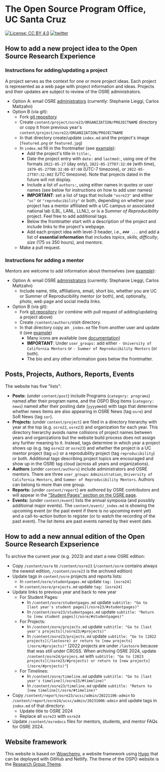 # The Open Source Program Office, UC Santa Cruz

[![License: CC BY 4.0](https://img.shields.io/badge/License-CC_BY_4.0-lightgrey.svg)](https://creativecommons.org/licenses/by/4.0/)
[![twitter](https://img.shields.io/twitter/follow/UC_OSPO?style=social)](https://twitter.com/UC_OSPO)

## How to add a new project idea to the Open Source Research Experience

### Instructions for adding/updating a project

A project serves as the context for one or more project ideas. Each project is represented as a web page with project information and ideas. Projects and their updates are subject to review of the OSRE administrators. 

- Option A: email OSRE [administrators](mailto:slieggi@ucsc.edu) (currently: Stephanie Lieggi, Carlos Maltzahn)
- Option B (via git):
  - Fork [git repository](https://github.com/ucsc-ospo/ucsc-ospo.github.io)
  - Create `content/project/osre23/ORGANIZATION/PROJECTNAME` directory or copy it from previous year's `content/project/osre22/ORGANIZATION/PROJECTNAME`
  - In that directory create/update `index.md` and the project's image (`featured.png` or `featured.jpg`) 
  - In `index.md` fill in the frontmatter (see [example](https://raw.githubusercontent.com/ucsc-ospo/ucsc-ospo.github.io/main/content/project/osre22/ucsc/polyphorm/index.md)):
    - Add the project's title in `title:`, 
    - Date the project entry with `date:` and `lastmod:`, using one of the formats `2022-05-27` (day only), `2022-05-27T07:32:00` (with time), `1979-05-27T00:32:00-07:00` (UTC-7 timezone), or `2022-05-27T07:32:00Z` (UTC timezone). Note that projects dated in the future will not display.
    - Include a list of `authors:`, using either names in quotes or user names (see below for instructions on how to add user names)
    - **IMPORTANT**: set a list of tags that include `"osre23"` and either `"uc"` or `"reproducibility"` or both, depending on whether your project has a mentor affiliated with a UC campus or associated national lab (LBL, LANL, LLNL), or is a _Summer of Reproducibility_ project. Feel free to add additional tags.
    - Below the frontmatter start with a description of the project and include links to the project's webpage. 
    - Add each project idea with level-3 header, i.e., `### ...` and add a list of **essential information** that includes *topics*, *skills*, *difficulty*, *size* (175 vs 350 hours), and *mentors*.
  - Make a pull request.
  
### Instructions for adding a mentor

Mentors are welcome to add information about themselves (see [example](https://ospo.ucsc.edu/author/stephanie-lieggi/)): 
- Option A: email OSRE [administrators](mailto:slieggi@ucsc.edu) (currently: Stephanie Lieggi, Carlos Maltzahn)
  - Include name, title, affiliations, email, short bio, whether you are UC or Summer of Reproducibility mentor (or both), and, optionally, photo, web page and social media links.
- Option B (via git): 
  - Fork [git repository](https://github.com/ucsc-ospo/ucsc-ospo.github.io) (or combine with pull request of adding/updating a project above)
  - Create `/content/authors/USER` directory.
  - In that directory copy an `_index.md` file from another user and update it (see [example](https://raw.githubusercontent.com/ucsc-ospo/ucsc-ospo.github.io/main/content/authors/slieggi/_index.md))
    - Many icons are available (see [documentation](https://wowchemy.com/docs/getting-started/page-builder/#icons))
    - **IMPORTANT**: Under `user_groups:` add either `- University of California Mentors` or `- Summer of Reproducibility Mentors` (or both).
    - The bio and any other information goes below the frontmatter.

## Posts, Projects, Authors, Reports, Events

The website has five "lists": 
- **Posts:** (under `content/post`) include Programs (`category: programs`) named after their program name, and the OSPO Blog items (`category: news`) named after their posting date (`yyyymmdd`) with tags that determine whether news items are also appearing in OSRE News (tag `osre`) and SoR News (tag `sor`).
- **Projects:** (under `content/project`) are filed in a directory hierarchy with year at the top (e.g. `osre22`, `osre23`) and organization for each year. This directory hierarchy avoids name collisions of project names between years and organizations but the website build process does not assign any further meaning to it. Instead, tags determine in which year a project shows up (e.g. tag `osre22` or `osre23`) and whether the project is a UC mentor project (tag `uc`) or a reprodubility project (tag `reproducibility`) or both. Additional tags describing project topics are encouraged and show up in the OSRE tag cloud (across all years and organizations).
- **Authors** (under `content/authors`) include administrators and OSRE mentors. There are three `user_groups`: `Administration`, `University of California Mentors`, and `Summer of Reproducibility Mentors`. Authors can belong to more than one group.
- **Reports:** (under `content/report`) are authored by OSRE contributors and will appear in the ["Student Pages" section on the OSRE page](https://ospo.ucsc.edu/osre/#studentpages).
- **Events:** (under `content/event`) lists the annual symposia (and possibly additioinal major events). The `content/event/_index.md` is showing the upcoming event (or the past event if there is no upcoming event yet) and a call-to-action button to register (or to watch the recording of the past event). The list items are past events named by their event date.

## How to add a new annual edition of the Open Source Research Expserience

To archive the current year (e.g. 2023) and start a new OSRE edition: 
- Copy `/content/osre` to `/content/osre23` (`/content/osre` contains always the newest edition, `/content/osre23` is the archived edition)
- Update tags in `content/osre` projects and reports lists:
  - In `content/osre/studentpages.md` update `tag: [osre24]`
  - In `content/osre/projects.md` update `tag: [osre24]`
- Update links to previous year and back to new year
  - For Student Pages:
    - In `/content/osre/studentpages.md` update `subtitle: "Go to [last year's student pages](/osre23/#studentpages)"`
    - In `/content/osre23/studentpages.md` update `subtitle: "Return to [new student pages](/osre/#studentpages)"`
  - For Projects:
    - In `/content/osre/projects.md` update `subtitle: "Go to [last year's projects](/osre23/#projects)"`
    - In `/content/osre23/projects.md` update `subtitle: "Go to [2022 projects](/lastosre) or return to [new projects](/osre/#projects)"` (2022 projects are under `/lastosre` because that was still under CROSS. When archiving OSRE 2024, update `/content/osre24/projecs.md` with `subtitle: "Go to [2023 projects](/osre23/#projects) or return to [new projects](/osre/#projects)"`)
  - For Timelines:
    - In `/content/osre/timeline.md` update `subtitle: "Go to [last year's timeline](/osre23/#timeline)"`
    - In `/content/osre23/timeline.md` update `subtitle: "Return to [new timeline](/osre/#timeline)"`
- Copy `/content/report/osre23/ucsc/admin/20221106-admin` to `/content/report/osre24/ucsc/admin/20231006-admin` and update tags in `index.md` of that directory:
  - Update title to OSRE 2024
  - Replace all `osre23` with `osre24`
- Update `/content/osredocs` files for mentors, students, and mentor FAQs for OSRE 2024.

## Website framework

This website is based on [Wowchemy](https://wowchemy.com), a website framework using [Hugo](https://github.com/gohugoio/hugo) that can be deployed with GitHub and Netlify. The theme of the OSPO website is the [Research Group Theme](https://research-group.netlify.app/).
